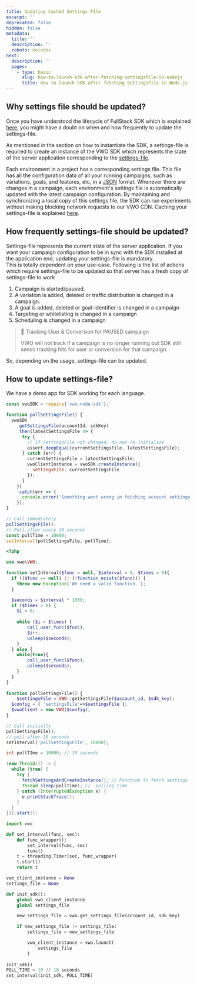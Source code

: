 ```yaml
---
title: Updating Cached Settings FIle
excerpt: ''
deprecated: false
hidden: false
metadata:
  title: ''
  description: ''
  robots: noindex
next:
  description: ''
  pages:
    - type: basic
      slug: how-to-launch-sdk-after-fetching-settingsfile-in-nodejs
      title: How to launch SDK after fetching SettingsFile in Node.js
---
```

## Why settings file should be updated?

Once you have understood the lifecycle of FullStack SDK which is explained [here](https://developers.vwo.com/docs/core-concepts#how-vwo-fullstack-sdks-work-end-to-end), you might have a doubt on when and how frequently to update the settings-file.

As mentioned in the section on how to instantiate the SDK, a settings-file is required to create an instance of the VWO SDK which represents the state of the server application corresponding to the [settings-file](https://developers.vwo.com/reference#fullstack-get-settings).

Each environment in a project has a corresponding settings file. This file has all the configuration data of all your running campaigns, such as variations, goals, and features, etc, in a [JSON](https://www.json.org/) format. Whenever there are changes in a campaign, each environment's settings file is automatically updated with the latest campaign configuration. By maintaining and synchronizing a local copy of this settings file, the SDK can run experiments without making blocking network requests to our VWO CDN. Caching your settings-file is explained [here](https://developers.vwo.com/docs/caching-your-settingsfile).

## How frequently settings-file should be updated?

Settings-file represents the current state of the server application. If you want your campaign configuration to be in sync with the SDK installed at the application end, updating your settings-file is mandatory.\
This is totally dependent on your use-case. Following is the list of actions which require settings-file to be updated so that server has a fresh copy of settings-file to work  

1. Campaign is started/paused.
2. A variation is added, deleted or traffic distribution is changed in a campaign.
3. A goal is added, deleted or goal-identifier is changed in a campaign
4. Targeting or whitelisting is changed in a campaign
5. Scheduling is changed in a campaign

> 🚧 Tracking User & Conversion for PAUSED campaign
>
> VWO will not track if a campaign is no longer running but SDK still sends tracking hits for user or conversion for that campaign.

So, depending on the usage, settings-file can be updated.

## How to update settings-file?

We have a demo app for SDK working for each language.

```javascript Node.js
const vwoSDK = require('vwo-node-sdk');

function pollSettingsFile() {
  vwoSDK
    .getSettingsFile(accountId, sdkKey)
    .then(latestSettingsFile => {
      try {
        // If SettingsFile not changed, do not re-initialize
        assert.deepEqual(currentSettingsFile, latestSettingsFile);
      } catch (err) {
        currentSettingsFile = latestSettingsFile;
        vwoClientInstance = vwoSDK.createInstance({
          settingsFile: currentSettingsFile
        });
      }
    })
    .catch(err => {
      console.error('Something went wrong in fetching account settings.', err);
    });
}

// Call immediately
pollSettingsFile();
// Poll after every 10 seconds
const pollTime = 10000;
setInterval(pollSettingsFile, pollTime);
```
```php
<?php

use vwo\VWO;

function setInterval($func = null, $interval = 0, $times = 0){
  if (($func == null) || (!function_exists($func))) {
    throw new Exception('We need a valid function.');
  }

  $seconds = $interval * 1000;
  if ($times > 0) {
    $i = 0;
    
    while ($i < $times) {
        call_user_func($func);
        $i++;
        usleep($seconds);
    }
  } else {
    while(true){
        call_user_func($func);
        usleep($seconds);
    }
  }
}
      
function pollSettingsFile() {
	$settingsFile = VWO::getSettingsFile($account_id, $sdk_key);
  $config = [ 'settingsFile'=>$settingsFile ];
  $vwoClient = new VWO($config);
}

// Call initially
pollSettingsFile();
// poll after 10 seconds
setInterval('pollSettingsFile', 10000);
```
```java
int pollTIme = 10000; // 10 seconds

(new Thread(() -> {
  while (true) {
    try {
      fetchSettingsAndCreateInstance(); // Function to fetch settings
      Thread.sleep(pollTime); //  polling time
    } catch (InterruptedException e) {
      e.printStackTrace();
    }
  }
})).start();
```
```python
import vwo

def set_interval(func, sec):
    def func_wrapper():
        set_interval(func, sec)
        func()
    t = threading.Timer(sec, func_wrapper)
    t.start()
    return t

vwo_client_instance = None
settings_file = None

def init_sdk():
    global vwo_client_instance
    global settings_file

    new_settings_file = vwo.get_settings_file(account_id, sdk_key)

    if new_settings_file != settings_file:
        settings_file = new_settings_file

        vwo_client_instance = vwo.launch(
            settings_file
        )
        
init_sdk()
POLL_TIME = 10 // 10 seconds
set_interval(init_sdk, POLL_TIME)
```
